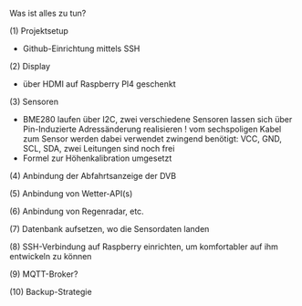 Was ist alles zu tun?

(1) Projektsetup
+ Github-Einrichtung mittels SSH

(2) Display
+ über HDMI auf Raspberry PI4 geschenkt

(3) Sensoren
+ BME280 laufen über I2C, zwei verschiedene Sensoren lassen sich über Pin-Induzierte Adressänderung realisieren
! vom sechspoligen Kabel zum Sensor werden dabei verwendet zwingend benötigt:
VCC, GND, SCL, SDA, zwei Leitungen sind noch frei
+ Formel zur Höhenkalibration umgesetzt

(4)
Anbindung der Abfahrtsanzeige der DVB

(5)
Anbindung von Wetter-API(s)

(6)
Anbindung von Regenradar, etc.

(7)
Datenbank aufsetzen, wo die Sensordaten landen

(8)
SSH-Verbindung auf Raspberry einrichten, um komfortabler auf ihm entwickeln zu können

(9)
MQTT-Broker?

(10)
Backup-Strategie
